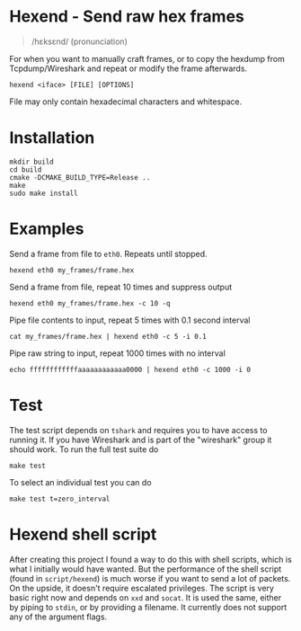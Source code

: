 <!---
SPDX-License-Identifier: MIT
SPDX-FileCopyrightText: 2023 Casper Andersson <casper.casan@gmail.com>
-->

# Hexend - Send raw hex frames
> /hɛksɛnd/ (pronunciation)

For when you want to manually craft frames, or to copy the hexdump from
Tcpdump/Wireshark and repeat or modify the frame afterwards.

```
hexend <iface> [FILE] [OPTIONS]
```
File may only contain hexadecimal characters and whitespace.

# Installation
```
mkdir build
cd build
cmake -DCMAKE_BUILD_TYPE=Release ..
make
sudo make install
```

# Examples
Send a frame from file to `eth0`. Repeats until stopped.
```
hexend eth0 my_frames/frame.hex
```

Send a frame from file, repeat 10 times and suppress output
```
hexend eth0 my_frames/frame.hex -c 10 -q
```

Pipe file contents to input, repeat 5 times with 0.1 second interval
```
cat my_frames/frame.hex | hexend eth0 -c 5 -i 0.1
```

Pipe raw string to input, repeat 1000 times with no interval
```
echo ffffffffffffaaaaaaaaaaaa0000 | hexend eth0 -c 1000 -i 0
```

# Test
The test script depends on `tshark` and requires you to have access to running
it. If you have Wireshark and is part of the "wireshark" group it should work.
To run the full test suite do
```
make test
```

To select an individual test you can do
```
make test t=zero_interval
```

# Hexend shell script
After creating this project I found a way to do this with shell scripts, which is what I initially would have wanted. But the performance of the shell script (found in `script/hexend`) is much worse if you want to send a lot of packets. On the upside, it doesn't require escalated privileges. The script is very basic right now and depends on `xxd` and `socat`. It is used the same, either by piping to `stdin`, or by providing a filename. It currently does not support any of the argument flags.
